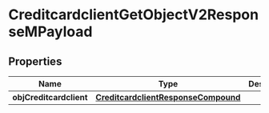 
# CreditcardclientGetObjectV2ResponseMPayload

## Properties
Name | Type | Description | Notes
------------ | ------------- | ------------- | -------------
**objCreditcardclient** | [**CreditcardclientResponseCompound**](CreditcardclientResponseCompound.md) |  | 



